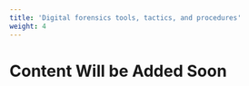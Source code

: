 ```yaml
---
title: 'Digital forensics tools, tactics, and procedures'
weight: 4
---
```


# Content Will be Added Soon